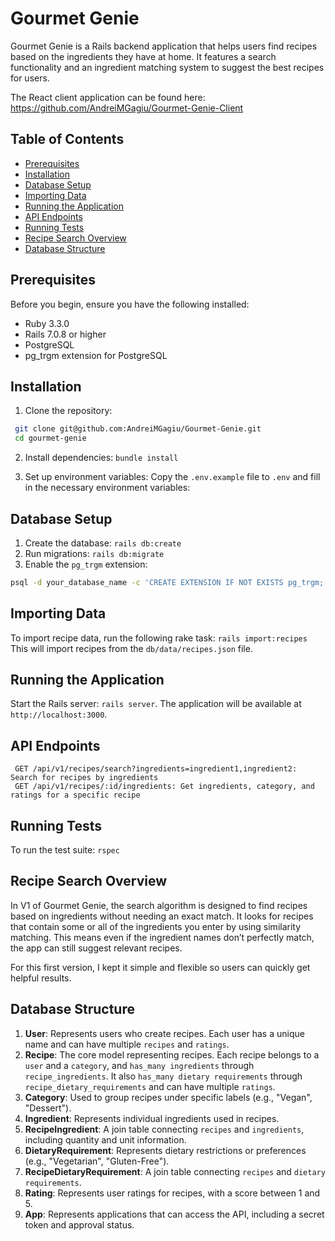 # Gourmet Genie

Gourmet Genie is a Rails backend application that helps users find recipes based on the ingredients they have at home. It features a search functionality and an ingredient matching system to suggest the best recipes for users.

The React client application can be found here: https://github.com/AndreiMGagiu/Gourmet-Genie-Client

## Table of Contents

- [Prerequisites](#prerequisites)
- [Installation](#installation)
- [Database Setup](#database-setup)
- [Importing Data](#importing-data)
- [Running the Application](#running-the-application)
- [API Endpoints](#api-endpoints)
- [Running Tests](#running-tests)
- [Recipe Search Overview](#recipe-search-overview)
- [Database Structure](#database-structure)

## Prerequisites

Before you begin, ensure you have the following installed:

- Ruby 3.3.0
- Rails 7.0.8 or higher
- PostgreSQL
- pg_trgm extension for PostgreSQL

## Installation

1. Clone the repository:
```bash 
 git clone git@github.com:AndreiMGagiu/Gourmet-Genie.git
 cd gourmet-genie
```

2. Install dependencies: `bundle install`

3. Set up environment variables:
Copy the `.env.example` file to `.env` and fill in the necessary environment variables:

## Database Setup
1. Create the database: `rails db:create`
2. Run migrations: `rails db:migrate`
3. Enable the `pg_trgm` extension:
```bash  
psql -d your_database_name -c 'CREATE EXTENSION IF NOT EXISTS pg_trgm;'
```

## Importing Data
To import recipe data, run the following rake task: `rails import:recipes`
This will import recipes from the `db/data/recipes.json` file.

## Running the Application
Start the Rails server: 
    `rails server`. The application will be available at `http://localhost:3000`.

## API Endpoints
```base
 GET /api/v1/recipes/search?ingredients=ingredient1,ingredient2: Search for recipes by ingredients
 GET /api/v1/recipes/:id/ingredients: Get ingredients, category, and ratings for a specific recipe
```

## Running Tests
To run the test suite: `rspec`

## Recipe Search Overview
In V1 of Gourmet Genie, the search algorithm is designed to find recipes based on ingredients without needing an exact match. It looks for recipes that contain some or all of the ingredients you enter by using similarity matching. This means even if the ingredient names don’t perfectly match, the app can still suggest relevant recipes.

For this first version, I kept it simple and flexible so users can quickly get helpful results.

## Database Structure
1. **User**: Represents users who create recipes. Each user has a unique name and can have multiple `recipes` and `ratings`.
2. **Recipe**: The core model representing recipes. Each recipe belongs to a `user` and a `category`, and `has_many ingredients` through `recipe_ingredients`. It also `has_many dietary requirements` through `recipe_dietary_requirements` and can have multiple `ratings`.
3. **Category**: Used to group recipes under specific labels (e.g., "Vegan", "Dessert").
4. **Ingredient**: Represents individual ingredients used in recipes.
5. **RecipeIngredient**: A join table connecting `recipes` and `ingredients`, including quantity and unit information.
6. **DietaryRequirement**: Represents dietary restrictions or preferences (e.g., "Vegetarian", "Gluten-Free").
7. **RecipeDietaryRequirement**: A join table connecting `recipes` and `dietary requirements`.
8. **Rating**: Represents user ratings for recipes, with a score between 1 and 5.
9. **App**: Represents applications that can access the API, including a secret token and approval status.
